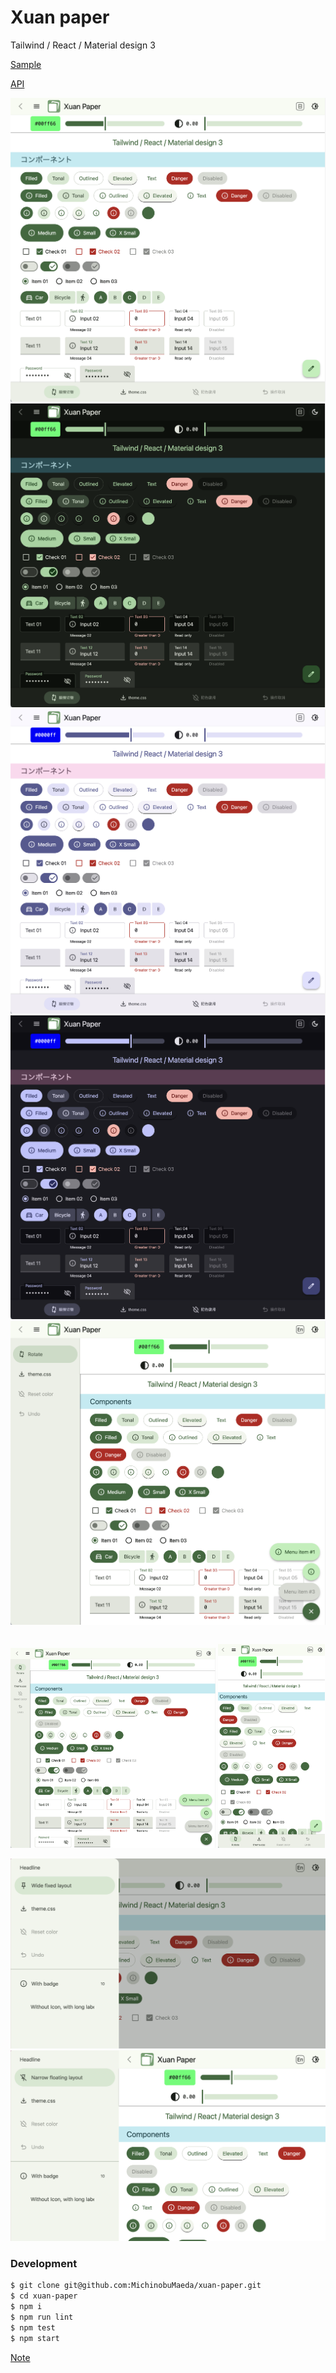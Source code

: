 # Xuan paper

Tailwind / React / Material design 3

[Sample](https://pages.michinobu.jp/xuan-paper)

[API](https://github.com/MichinobuMaeda/xuan-paper/blob/main/docs/api.md)

![Green light](https://github.com/MichinobuMaeda/xuan-paper/raw/main/docs/green-light.png)
![Green dark](https://github.com/MichinobuMaeda/xuan-paper/raw/main/docs/green-dark.png)
![Blue light](https://github.com/MichinobuMaeda/xuan-paper/raw/main/docs/blue-light.png)
![Blue dark](https://github.com/MichinobuMaeda/xuan-paper/raw/main/docs/blue-dark.png)
![Navigation rail wide](https://github.com/MichinobuMaeda/xuan-paper/raw/main/docs/nav-rail-wide.png)

<p style="float: left">
  <img
    src="https://github.com/MichinobuMaeda/xuan-paper/raw/main/docs/nav-rail-narrow.png"
    alt="Navigation rail narrow" style="width: 65%"
  />
  <img
    src="https://github.com/MichinobuMaeda/xuan-paper/raw/main/docs/nav-bar-narrow.png"
    alt="Navigation bar narrow" style="width: 34%"
  />
</p>

![Drawer open](https://github.com/MichinobuMaeda/xuan-paper/raw/main/docs/drawer-open.png)
![Drawer fixed](https://github.com/MichinobuMaeda/xuan-paper/raw/main/docs/drawer-fixed.png)

### Development

```bash
$ git clone git@github.com:MichinobuMaeda/xuan-paper.git
$ cd xuan-paper
$ npm i
$ npm run lint
$ npm test
$ npm start
```

[Note](https://github.com/MichinobuMaeda/xuan-paper/blob/main/docs/note.md)
